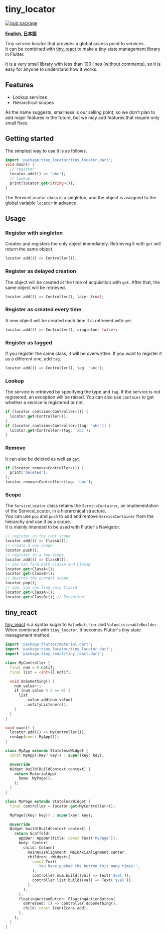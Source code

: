 # tiny_locator

[![pub package](https://img.shields.io/pub/v/tiny_locator.svg)](https://pub.dartlang.org/packages/tiny_locator)


**[English](https://github.com/zuvola/tiny_locator/blob/master/README.md), [日本語](https://github.com/zuvola/tiny_locator/blob/master/README_jp.md)**

Tiny service locator that provides a global access point to services.  
It can be combined with [tiny_react](https://pub.dartlang.org/packages/tiny_react) to make a tiny state management library in Flutter.

It is a very small library with less than 100 lines (without comments), so it is easy for anyone to understand how it works.


## Features

- Lookup services
- Hierarchical scopes

As the name suggests, smallness is our selling point, so we don't plan to add major features in the future, but we may add features that require only small fixes.


## Getting started

The simplest way to use it is as follows.

```dart
import 'package:tiny_locator/tiny_locator.dart';
void main() {
  // register
  locator.add(() => 'abc');
  // lookup
  print(locator.get<String>());
}
```
The ServiceLocator class is a singleton, and the object is assigned to the global variable `locator` in advance.


## Usage

### Register with singleton

Creates and registers the only object immediately.
Retrieving it with `get` will return the same object.

```dart
locator.add(() => Controller());
```

### Register as delayed creation

The object will be created at the time of acquisition with `get`. After that, the same object will be retrieved.

```dart
locator.add(() => Controller(), lazy: true);
```

### Register as created every time

A new object will be created each time it is retrieved with `get`.

```dart
locator.add(() => Controller(), singleton: false);
```

### Register as tagged

If you register the same class, it will be overwritten. If you want to register it as a different one, add `tag`.

```dart
locator.add(() => Controller(), tag: 'abc');
```

### Lookup

The service is retrieved by specifying the type and `tag`. If the service is not registered, an exception will be raised.
You can also use `contains` to get whether a service is registered or not.

```dart
if (locator.contains<Controller>()) {
  locator.get<Controller>();
}
if (locator.contains<Controller>(tag: 'abc')) {
  locator.get<Controller>(tag: 'abc');
}
```


### Remove

It can also be deleted as well as `get`.

```dart
if (locator.remove<Controller>()) {
  print('deleted');
};
locator.remove<Controller>(tag: 'abc');
```

### Scope

The `ServiceLocator` class retains the `ServiceContainer`, an implementation of the ServiceLocator, in a hierarchical structure.  
You can use `pop` and `push` to add and remove `ServiceContainer` from the hierarchy and use it as a scope.  
It is mainly intended to be used with Flutter's Navigator.

```dart
// register in the root scope
locator.add(() => ClassA());
// create a new scope
locator.push();
// register in a new scope
locator.add(() => ClassB());
// you can find both ClassA and ClassB
locator.get<ClassA>();
locator.get<ClassB>();
// destroy the current scope
locator.pop();
// now, you can find only ClassA
locator.get<ClassA>();
locator.get<ClassB>(); // Exception!
```


## tiny_react

[tiny_react](https://pub.dartlang.org/packages/tiny_react) is a syntax sugar to `ValueNotifier` and `ValueListenableBuilder`.  
When combined with `tiny_locator`, it becomes Flutter's tiny state management method.


```dart
import 'package:flutter/material.dart';
import 'package:tiny_locator/tiny_locator.dart';
import 'package:tiny_react/tiny_react.dart';

class MyController {
  final num = 0.notif;
  final list = <int>[].notif;

  void doSomething() {
    num.value++;
    if (num.value % 2 == 0) {
      list
        ..value.add(num.value)
        ..notifyListeners();
    }
  }
}

void main() {
  locator.add(() => MyController());
  runApp(const MyApp());
}

class MyApp extends StatelessWidget {
  const MyApp({Key? key}) : super(key: key);

  @override
  Widget build(BuildContext context) {
    return MaterialApp(
      home: MyPage(),
    );
  }
}

class MyPage extends StatelessWidget {
  final controller = locator.get<MyController>();

  MyPage({Key? key}) : super(key: key);

  @override
  Widget build(BuildContext context) {
    return Scaffold(
      appBar: AppBar(title: const Text('MyPage')),
      body: Center(
        child: Column(
          mainAxisAlignment: MainAxisAlignment.center,
          children: <Widget>[
            const Text(
              'You have pushed the button this many times:',
            ),
            controller.num.build((val) => Text('$val')),
            controller.list.build((val) => Text('$val')),
          ],
        ),
      ),
      floatingActionButton: FloatingActionButton(
        onPressed: () => controller.doSomething(),
        child: const Icon(Icons.add),
      ),
    );
  }
}
```
